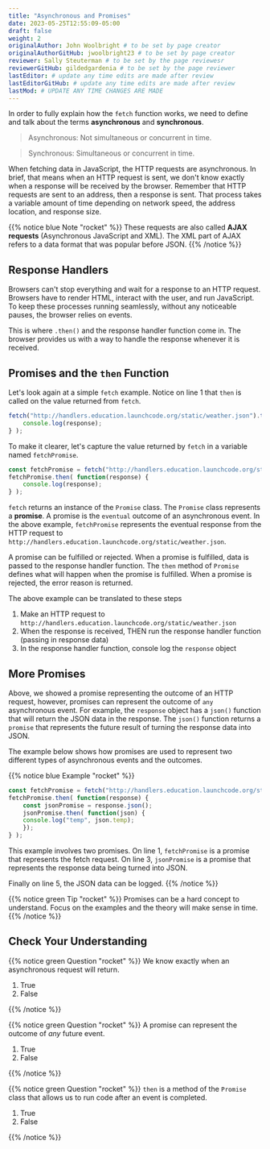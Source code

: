 ```yaml
---
title: "Asynchronous and Promises"
date: 2023-05-25T12:55:09-05:00
draft: false
weight: 2
originalAuthor: John Woolbright # to be set by page creator
originalAuthorGitHub: jwoolbright23 # to be set by page creator
reviewer: Sally Steuterman # to be set by the page reviewesr
reviewerGitHub: gildedgardenia # to be set by the page reviewer
lastEditor: # update any time edits are made after review
lastEditorGitHub: # update any time edits are made after review
lastMod: # UPDATE ANY TIME CHANGES ARE MADE
---
```


In order to fully explain how the `fetch` function works, we need to define
and talk about the terms **asynchronous** and **synchronous**.

> Asynchronous: Not simultaneous or concurrent in time.

> Synchronous: Simultaneous or concurrent in time.

When fetching data in JavaScript, the HTTP requests are asynchronous. In brief, that
means when an HTTP request is sent, we don't know exactly when a response will be
received by the browser. Remember that HTTP requests are sent to an address, then a
response is sent. That process takes a variable amount of time depending on network
speed, the address location, and response size.

{{% notice blue Note "rocket" %}}
These requests are also called **AJAX requests** (Asynchronous JavaScript and XML).
The XML part of AJAX refers to a data format that was popular before JSON.
{{% /notice %}}

## Response Handlers

Browsers can't stop everything and wait for a response to an HTTP request. Browsers
have to render HTML, interact with the user, and run JavaScript. To keep these
processes running seamlessly, without any noticeable pauses, the browser relies on
events.

This is where `.then()` and the response handler function come in. The browser
provides us with a way to handle the response whenever it is received.


## Promises and the `then` Function

Let's look again at a simple `fetch` example. Notice on line 1 that `then` is
called on the value returned from `fetch`.

```javascript
fetch("http://handlers.education.launchcode.org/static/weather.json").then( function(response) {
    console.log(response);
} );
```

To make it clearer, let's capture the value returned by `fetch` in a variable
named `fetchPromise`.

```javascript
const fetchPromise = fetch("http://handlers.education.launchcode.org/static/weather.json");
fetchPromise.then( function(response) {
    console.log(response);
} );
```

`fetch` returns an instance of the `Promise` class. The `Promise` class
represents a **promise**. A promise is the `eventual` outcome of an asynchronous event.
In the above example, ``fetchPromise`` represents the eventual response from the HTTP request to
`http://handlers.education.launchcode.org/static/weather.json`.

A promise can be fulfilled or rejected. When a promise is fulfilled, data is passed
to the response handler function. The `then` method of `Promise` defines what will
happen when the promise is fulfilled. When a promise is rejected, the error reason is
returned.

The above example can be translated to these steps

1. Make an HTTP request to `http://handlers.education.launchcode.org/static/weather.json`
1. When the response is received, THEN run the response handler function (passing in response data)
1. In the response handler function, console log the `response` object

## More Promises

Above, we showed a promise representing the outcome of an HTTP request, however, promises can represent the outcome of `any` asynchronous event.
For example, the ``response`` object has a `json()` function that will return the JSON data in the
response. The `json()` function returns a `promise` that represents the future result
of turning the response data into JSON.

The example below shows how promises are used to represent two different types of asynchronous events and the outcomes.

{{% notice blue Example "rocket" %}}
```javascript
const fetchPromise = fetch("http://handlers.education.launchcode.org/static/weather.json");
fetchPromise.then( function(response) {
    const jsonPromise = response.json();
    jsonPromise.then( function(json) {
    console.log("temp", json.temp);
    });
} );
```

This example involves two promises. On line 1, `fetchPromise` is a promise that represents the
fetch request. On line 3, `jsonPromise` is a promise that represents the response data being turned
into JSON.

Finally on line 5, the JSON data can be logged.
{{% /notice %}}

{{% notice green Tip "rocket" %}}
Promises can be a hard concept to understand. Focus on the examples and the theory will
make sense in time.
{{% /notice %}}

## Check Your Understanding

{{% notice green Question "rocket" %}}
We know exactly when an asynchronous request will return.

1. True
1. False
<!-- Solution: False -->
{{% /notice %}}

{{% notice green Question "rocket" %}}
A promise can represent the outcome of *any* future event.

1. True
1. False

<!-- Solution: True -->
{{% /notice %}}

{{% notice green Question "rocket" %}}
`then` is a method of the `Promise` class that allows us to run code
after an event is completed.

1. True
1. False

<!-- Solution: True -->
{{% /notice %}}